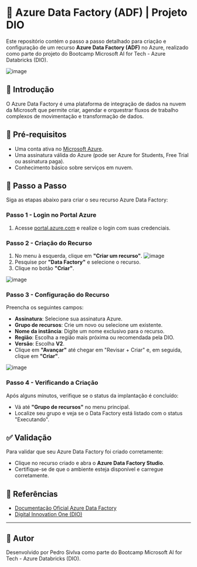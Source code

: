 # 🚀 Azure Data Factory (ADF) | Projeto DIO

Este repositório contém o passo a passo detalhado para criação e configuração de um recurso **Azure Data Factory (ADF)** no Azure, realizado como parte do projeto do Bootcamp Microsoft AI for Tech - Azure Databricks (DIO).

![image](https://github.com/user-attachments/assets/4d10ff8e-2b86-45ae-a7a8-3d4f1647f1e1)


## 📌 Introdução

O Azure Data Factory é uma plataforma de integração de dados na nuvem da Microsoft que permite criar, agendar e orquestrar fluxos de trabalho complexos de movimentação e transformação de dados.

## 🔧 Pré-requisitos

- Uma conta ativa no [Microsoft Azure](https://azure.microsoft.com/pt-br/).
- Uma assinatura válida do Azure (pode ser Azure for Students, Free Trial ou assinatura paga).
- Conhecimento básico sobre serviços em nuvem.

## 📖 Passo a Passo

Siga as etapas abaixo para criar o seu recurso Azure Data Factory:

### Passo 1 - Login no Portal Azure

1. Acesse [portal.azure.com](https://portal.azure.com/) e realize o login com suas credenciais.

### Passo 2 - Criação do Recurso

1. No menu à esquerda, clique em **"Criar um recurso"**.
![image](https://github.com/user-attachments/assets/c617b205-1256-4f48-8e85-e21f059bbde4)
2. Pesquise por **"Data Factory"** e selecione o recurso.
3. Clique no botão **"Criar"**.

![image](https://github.com/user-attachments/assets/5213b36c-3316-4739-80bb-3799f1d470d2)

### Passo 3 - Configuração do Recurso

Preencha os seguintes campos:
- **Assinatura**: Selecione sua assinatura Azure.
- **Grupo de recursos**: Crie um novo ou selecione um existente.
- **Nome da instância**: Digite um nome exclusivo para o recurso.
- **Região**: Escolha a região mais próxima ou recomendada pela DIO.
- **Versão**: Escolha **V2**.
- Clique em **"Avançar"** até chegar em "Revisar + Criar" e, em seguida, clique em **"Criar"**.

![image](https://github.com/user-attachments/assets/4695a95d-a42c-4756-b305-5cbdb817bbf1)


### Passo 4 - Verificando a Criação

Após alguns minutos, verifique se o status da implantação é concluído:
- Vá até **"Grupo de recursos"** no menu principal.
- Localize seu grupo e veja se o Data Factory está listado com o status "Executando".

## ✅ Validação

Para validar que seu Azure Data Factory foi criado corretamente:

- Clique no recurso criado e abra o **Azure Data Factory Studio**.
- Certifique-se de que o ambiente esteja disponível e carregue corretamente.

## 🔖 Referências
- [Documentação Oficial Azure Data Factory](https://azure.microsoft.com/pt-br/services/data-factory/)
- [Digital Innovation One (DIO)](https://www.dio.me/)

---

## 📝 Autor

Desenvolvido por Pedro Sivlva como parte do Bootcamp Microsoft AI for Tech - Azure Databricks (DIO).

